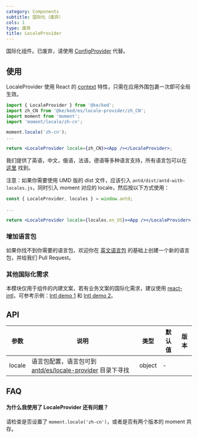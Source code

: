 ```yaml
---
category: Components
subtitle: 国际化（废弃）
cols: 1
type: 废弃
title: LocaleProvider
---
```


国际化组件。已废弃，请使用 [ConfigProvider](/components/config-provider) 代替。

## 使用

LocaleProvider 使用 React 的 [context](https://facebook.github.io/react/docs/context.html) 特性，只需在应用外围包裹一次即可全局生效。

```jsx
import { LocaleProvider } from '@ke/ked';
import zh_CN from '@ke/ked/es/locale-provider/zh_CN';
import moment from 'moment';
import 'moment/locale/zh-cn';

moment.locale('zh-cn');
...

return <LocaleProvider locale={zh_CN}><App /></LocaleProvider>;
```

我们提供了英语，中文，俄语，法语，德语等多种语言支持，所有语言包可以在 [这里](https://github.com/ant-design/ant-design/blob/master/components/locale-provider/) 找到。

注意：如果你需要使用 UMD 版的 dist 文件，应该引入 `antd/dist/antd-with-locales.js`，同时引入 moment 对应的 locale，然后按以下方式使用：

```jsx
const { LocaleProvider, locales } = window.antd;

...

return <LocaleProvider locale={locales.en_US}><App /></LocaleProvider>;
```

### 增加语言包

如果你找不到你需要的语言包，欢迎你在 [英文语言包](https://github.com/ant-design/ant-design/blob/master/components/locale-provider/en_US.tsx) 的基础上创建一个新的语言包，并给我们 Pull Request。

### 其他国际化需求

本模块仅用于组件的内建文案，若有业务文案的国际化需求，建议使用 [react-intl](https://github.com/yahoo/react-intl)，可参考示例：[Intl demo 1](http://github.com/ant-design/intl-example) 和 [Intl demo 2](http://yiminghe.me/learning-react/examples/react-intl.html?locale=en-US)。

## API

| 参数 | 说明 | 类型 | 默认值 | 版本 |
| --- | --- | --- | --- | --- |
| locale | 语言包配置，语言包可到 [antd/es/locale-provider](http://unpkg.com/antd/es/locale-provider/) 目录下寻找 | object | - |  |

## FAQ

#### 为什么我使用了 LocaleProvider 还有问题？

请检查是否设置了 `moment.locale('zh-cn')`，或者是否有两个版本的 moment 共存。
